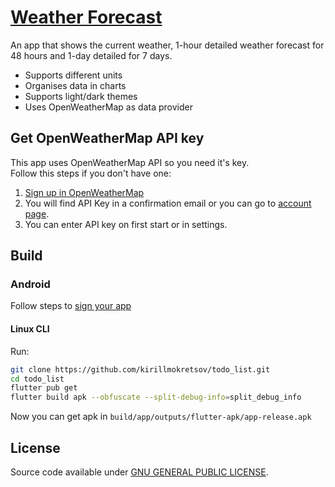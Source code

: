 # [Weather Forecast](https://kirasok.github.io/weather_forecast)

An app that shows the current weather, 1-hour detailed weather forecast for 48 hours and 1-day detailed for 7 days.

- Supports different units
- Organises data in charts
- Supports light/dark themes
- Uses OpenWeatherMap as data provider

## Get OpenWeatherMap API key

This app uses OpenWeatherMap API so you need it's key.  
Follow this steps if you don't have one:

1. [Sign up in OpenWeatherMap](https://openweathermap.org/home/sign_up)
1. You will find API Key in a confirmation email or you can go to [account page](https://home.openweathermap.org/api_keys).
1. You can enter API key on first start or in settings.

## Build

### Android

Follow steps to [sign your app](https://flutter.dev/docs/deployment/android#signing-the-app)

#### Linux CLI

Run:

```sh
git clone https://github.com/kirillmokretsov/todo_list.git
cd todo_list
flutter pub get
flutter build apk --obfuscate --split-debug-info=split_debug_info
```

Now you can get apk in `build/app/outputs/flutter-apk/app-release.apk`

## License

Source code available under [GNU GENERAL PUBLIC LICENSE](https://www.gnu.org/licenses).
